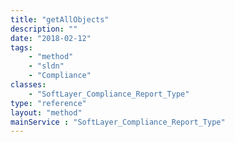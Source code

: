 ```yaml
---
title: "getAllObjects"
description: ""
date: "2018-02-12"
tags:
    - "method"
    - "sldn"
    - "Compliance"
classes:
    - "SoftLayer_Compliance_Report_Type"
type: "reference"
layout: "method"
mainService : "SoftLayer_Compliance_Report_Type"
---
```

